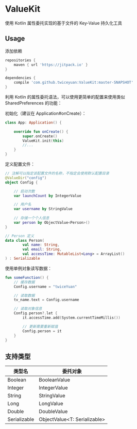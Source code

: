 # ValueKit
使用 Kotlin 属性委托实现的基于文件的 Key-Value 持久化工具

## Usage

添加依赖
```groovy
repositories {
    maven { url 'https://jitpack.io' }
}

dependencies {
    compile 'com.github.twiceyuan:ValueKit:master-SNAPSHOT'
}
```

利用 Kotlin 的属性委托语法，可以使用更简单的配置来使用类似 SharedPreferences 的功能：

初始化（建议在 Application#onCreate）：

```kotlin
class App: Application() {
    
    override fun onCreate() {
        super.onCreate()
        ValueKit.init(this)
        //...
    }
}
```

定义配置文件：

```kotlin
// 注解可以指定该配置文件的名称，不指定会使用默认配置目录
@ValueDir("config") 
object Config {

    // 启动次数
    var launchCount by IntegerValue

    // 用户名
    var username by StringValue
    
    // 存储一个个人信息
    var person by ObjectValue<Person>()
}

// Person 定义
data class Person(
        val name: String,
        val email: String,
        val accessTime: MutableList<Long> = ArrayList()
) : Serializable
```

使用单例对象读写数据：
```kotlin
fun someFunction() {
    // 缓存数据
    Config.username = "twiceYuan"

    // 读取数据
    tv_name.text = Config.username

    // 读取对象信息
    Config.person?.let {
        it.accessTime.add(System.currentTimeMillis())

        // 更新需要重新赋值
        Config.person = it
    }
}
```

## 支持类型

类型名        | 委托对象
-------------|--------
Boolean      | BooleanValue
Integer      | IntegerValue
String       | StringValue
Long         | LongValue
Double       | DoubleValue
Serializable | ObjectValue<T: Serializable>

